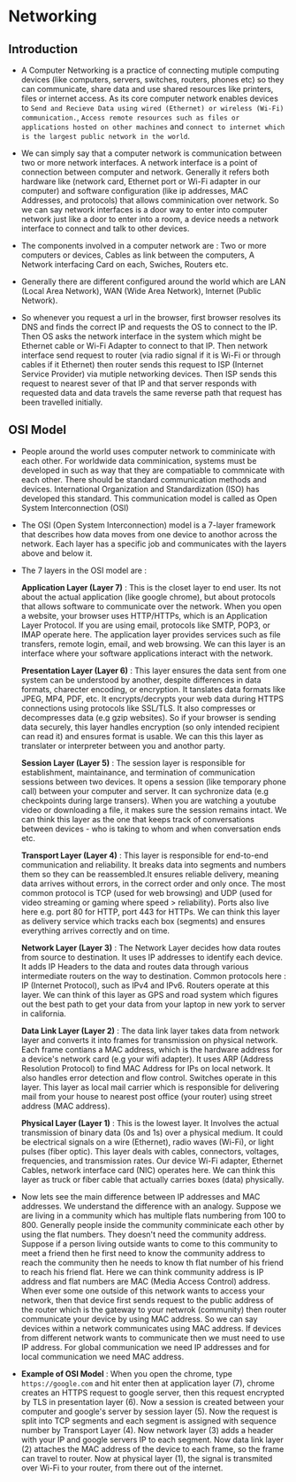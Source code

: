 # Networking

## Introduction

- A Computer Networking is a practice of connecting mutiple computing devices (like computers, servers, switches, routers, phones etc) so they can communicate, share data and use shared resources like printers, files or internet access. As its core computer network enables devices to `Send and Recieve Data using wired (Ethernet) or wireless (Wi-Fi) communication.`, `Access remote resources such as files or applications hosted on other machines` and `connect to internet which is the largest public network in the world`.

- We can simply say that a computer network is communication between two or more network interfaces. A network interface is a point of connection between computer and network. Generally it refers both hardware like (network card, Ethernet port or Wi-Fi adapter in our computer) and software configuration (like ip addresses, MAC Addresses, and protocols) that allows comminication over network. So we can say network interfaces is a door way to enter into computer network just like a door to enter into a room, a device needs a network interface to connect and talk to other devices.

- The components involved in a computer network are : Two or more computers or devices, Cables as link between the computers, A Network interfacing Card on each, Swiches, Routers etc.

- Generally there are different configured around the world which are LAN (Local Area Network), WAN (Wide Area Network), Internet (Public Network).

- So whenever you request a url in the browser, first browser resolves its DNS and finds the correct IP and requests the OS to connect to the IP. Then OS asks the network interface in the system which might be Ethernet cable or Wi-Fi Adapter to connect to that IP. Then network interface send request to router (via radio signal if it is Wi-Fi or through cables if it Ethernet) then router sends this request to ISP (Internet Service Provider) via mutiple networking devices. Then ISP sends this request to nearest sever of that IP and that server responds with requested data and data travels the same reverse path that request has been travelled initially.

## OSI Model

- People around the world uses computer network to comminicate with each other. For worldwide data comminication, systems must be developed in such as way that they are compatiable to commnicate with each other. There should be standard communication methods and devices. International Organization and Standardization (ISO) has developed this standard. This communication model is called as Open System Interconnection (OSI)

- The OSI (Open System Interconnection) model is a 7-layer framework that describes how data moves from one device to anothor across the network. Each layer has a specific job and communicates with the layers above and below it.

- The 7 layers in the OSI model are :

  **Application Layer (Layer 7)** : This is the closet layer to end user. Its not about the actual application (like google chrome), but about protocols that allows software to communicate over the network. When you open a website, your browser uses HTTP/HTTPs, which is an Application Layer Protocol. If you are using email, protocols like SMTP, POP3, or IMAP operate here. The application layer provides services such as file transfers, remote login, email, and web browsing. We can this layer is an interface where your software applications interact with the network.

  **Presentation Layer (Layer 6)** : This layer ensures the data sent from one system can be understood by another, despite differences in data formats, charecter encoding, or encryption. It tanslates data formats like JPEG, MP4, PDF, etc. It encrypts/decrypts your web data during HTTPS connections using protocols like SSL/TLS. It also compresses or decompresses data (e.g gzip websites). So if your browser is sending data securely, this layer handles encryption (so only intended recipient can read it) and ensures format is usable. We can this this layer as translater or interpreter between you and anothor party.

  **Session Layer (Layer 5)** : The session layer is responsible for establishment, maintainance, and termination of communication sessions between two devices. It opens a session (like temporary phone call) between your computer and server. It can sychronize data (e.g checkpoints during large transers). When you are watching a youtube video or downloading a file, it makes sure the session remains intact. We can think this layer as the one that keeps track of conversations between devices - who is taking to whom and when conversation ends etc.

  **Transport Layer (Layer 4)** : This layer is responsible for end-to-end communication and reliability. It breaks data into segments and numbers them so they can be reassembled.It ensures reliable delivery, meaning data arrives without errors, in the correct order and only once. The most common protocol is TCP (used for web browsing) and UDP (used for video streaming or gaming where speed > reliability). Ports also live here e.g. port 80 for HTTP, port 443 for HTTPs. We can think this layer as delivery service which tracks each box (segments) and ensures everything arrives correctly and on time.

  **Network Layer (Layer 3)** : The Network Layer decides how data routes from source to destination. It uses IP addresses to identify each device. It adds IP Headers to the data and routes data through various intermediate routers on the way to destination. Common protocols here : IP (Internet Protocol), such as IPv4 and IPv6. Routers operate at this layer. We can think of this layer as GPS and road system which figures out the best path to get your data from your laptop in new york to server in california.

  **Data Link Layer (Layer 2)** : The data link layer takes data from network layer and converts it into frames for transmission on physical network. Each frame contians a MAC address, which is the hardware address for a device's network card (e.g your wifi adapter). It uses ARP (Address Resolution Protocol) to find MAC Address for IPs on local network. It also handles error detection and flow control. Switches operate in this layer. This layer as local mail carrier  which is responsible for delivering mail from your house to nearest post office (your router) using street address (MAC address).

  **Physical Layer (Layer 1)** : This is the lowest layer. It Involves the actual transmission of binary data (0s and 1s) over a physical medium. It could be electrical signals on a wire (Ethernet), radio waves (Wi-Fi), or light pulses (fiber optic). This layer deals with cables, connectors, voltages, frequencies, and transmission rates. Our device Wi-Fi adapter, Ethernet Cables, network interface card (NIC) operates here. We can think this layer as truck or fiber cable that actually carries boxes (data) physically.

- Now lets see the main difference between IP addresses and MAC addresses. We understand the difference with an analogy. Suppose we are living in a community which has multiple flats numbering from 100 to 800. Generally people inside the community comminicate each other by using the flat numbers. They doesn't need the community address. Suppose if a person living outside wants to come to this community to meet a friend then he first need to know the community address to reach the community then he needs to know th flat number of his friend to reach his friend flat. Here we can think community address is IP address and flat numbers are MAC (Media Access Control) address. When ever some one outside of this network wants to access your network, then that device first sends request to the public address of the router which is the gateway to your netwrok (community) then router communicate your device by using MAC address. So we can say devices within a network communicates using MAC address. If devices from different network wants to communicate then we must need to use IP address. For global communication we need IP addresses and for local communication we need MAC address.

- **Example of OSI Model** : When you open the chrome, type `https://google.com` and hit enter then at application layer (7), chrome creates an HTTPS request to google server, then this request encrypted by TLS in presentation layer (6). Now a session is created between your computer and google's server by session layer (5). Now the request is split into TCP segments and each segment is assigned with sequence number by Transport Layer (4). Now network layer (3) adds a header with your IP and google servers IP to each segment. Now data link layer (2) attaches the MAC address of the device to each frame, so the frame can travel to router. Now at physical layer (1), the signal is transmited over Wi-Fi to your router, from there out of the internet.
